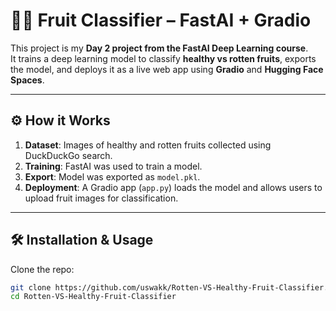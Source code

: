 # 🍎🍌 Fruit Classifier – FastAI + Gradio

This project is my **Day 2 project from the FastAI Deep Learning course**.  
It trains a deep learning model to classify **healthy vs rotten fruits**, exports the model, and deploys it as a live web app using **Gradio** and **Hugging Face Spaces**.

---


## ⚙️ How it Works
1. **Dataset**: Images of healthy and rotten fruits collected using DuckDuckGo search.  
2. **Training**: FastAI was used to train a model.  
3. **Export**: Model was exported as `model.pkl`.  
4. **Deployment**: A Gradio app (`app.py`) loads the model and allows users to upload fruit images for classification.  

---

## 🛠️ Installation & Usage
Clone the repo:
```bash
git clone https://github.com/uswakk/Rotten-VS-Healthy-Fruit-Classifier.git
cd Rotten-VS-Healthy-Fruit-Classifier
